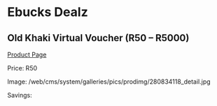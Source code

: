 
# Ebucks Dealz
## Old Khaki Virtual Voucher (R50 – R5000)
[Product Page](https://www.ebucks.com/web/shop/productSelected.do?prodId=280834118&catId=227677169)

Price: R50

Image: /web/cms/system/galleries/pics/prodimg/280834118_detail.jpg

Savings: 


	